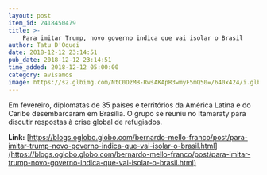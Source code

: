 ```yaml
---
layout: post
item_id: 2418450479
title: >-
    Para imitar Trump, novo governo indica que vai isolar o Brasil
author: Tatu D'Oquei
date: 2018-12-12 23:14:51
pub_date: 2018-12-12 23:14:51
time_added: 2018-12-12 05:00:00
category: avisamos
image: https://s2.glbimg.com/NtC0DzMB-RwsAKApR3wmyF5mQ50=/640x424/i.glbimg.com/og/ig/infoglobo1/f/original/2018/11/14/79875423_brasil_-_brasilia_-_bsb_-_pa_-_14-11-2018_-_pa_-_o_presidente_eleito_jair_bolsonaro_anuncia.jpg
---
```


Em fevereiro, diplomatas de 35 países e territórios da América Latina e do Caribe desembarcaram em Brasília. O grupo se reuniu no Itamaraty para discutir respostas à crise global de refugiados.

**Link:** [https://blogs.oglobo.globo.com/bernardo-mello-franco/post/para-imitar-trump-novo-governo-indica-que-vai-isolar-o-brasil.html](https://blogs.oglobo.globo.com/bernardo-mello-franco/post/para-imitar-trump-novo-governo-indica-que-vai-isolar-o-brasil.html)

